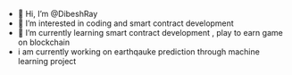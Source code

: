 - 👋 Hi, I’m @DibeshRay
- 👀 I’m interested in  coding and smart contract development 
- 🌱 I’m currently learning smart contract development , play to earn game on blockchain
- i am currently working on earthqauke prediction through machine learning project
<!---
DibeshRay/DibeshRay is a ✨ special ✨ repository because its `README.md` (this file) appears on your GitHub profile.
You can click the Preview link to take a look at your changes.
--->
